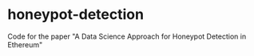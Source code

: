 # honeypot-detection
Code for the paper "A Data Science Approach for Honeypot Detection in Ethereum"
